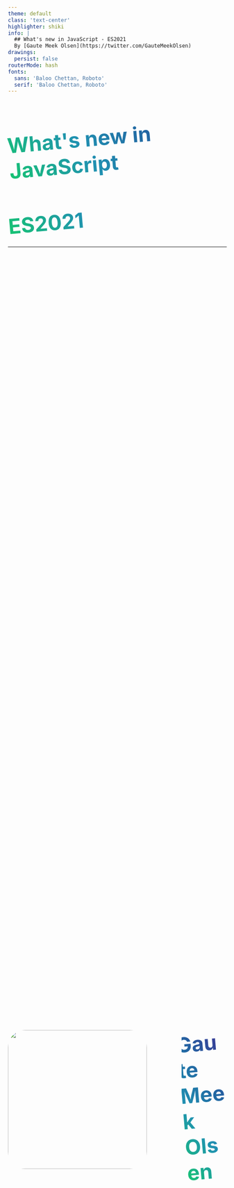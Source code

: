 ```yaml
---
theme: default
class: 'text-center'
highlighter: shiki
info: |
  ## What's new in JavaScript - ES2021
  By [Gaute Meek Olsen](https://twitter.com/GauteMeekOlsen)
drawings:
  persist: false
routerMode: hash  
fonts:
  sans: 'Baloo Chettan, Roboto'
  serif: 'Baloo Chettan, Roboto'
---
```


<Heart/>

# What's new in JavaScript
## ES2021



<style>
  h1,h2{
    transform: rotate(-5deg);
    background: linear-gradient(60deg,#16c570,#2091b1 37%,#2267a3 65%,#3d3393);
    color: transparent;
    background-clip: text;
    -webkit-background-clip: text;
  }

  h2{
    font-size: 3rem;
  }
</style>

---

<div class="row">
  <img src="/gaute.jpg">
  <div class="column">
    <h1>Gaute Meek Olsen</h1>
    <Capra/>
  </div>
</div>

<style>
.row{
  display: flex;
  justify-content: center;
  align-items: center;
  height: 100%;
  gap: 5rem;
}

.column{
  display: flex;
  flex-direction: column;
  justify-content: center;
}

img{
  height: 320px;
  border-radius: 40px;
}

h1{
  font-size: 3rem;
}
</style>

---
clicks: 14
---

<p class="top font">JavaScript created 1995</p>
<p v-click="1" class="top font">Standarized by ECMAScript</p>

<table v-click="1" class="font">
  <thead>
    <tr>
      <th>Year</th>
      <th>Edition</th>
      <th v-click="3">Community Name</th>
      <th v-click="7">Official Name</th>
    </tr>
  </thead>
  <tbody class="body">
    <tr>
      <td>1997</td>
      <td>1</td>
    </tr>
    <tr v-click="2">
      <td>1998</td>
      <td>2</td>
    </tr>
    <tr v-click="3">
      <td>1999</td>
      <td>3</td>
      <td>ES3</td>
    </tr>
    <tr v-click="4">
      <td>Abandond</td>
      <td>4</td>
      <td>ES4</td>
    </tr>
    <tr v-click="5">
      <td>2009</td>
      <td>5</td>
      <td>ES5</td>
    </tr>
    <tr v-click="6">
      <td>2011</td>
      <td>5.1</td>
    </tr>
    <tr v-click="7">
      <td>2015</td>
      <td>6</td>
      <td>ES6</td>
      <td>ES2015</td>
    </tr>
    <tr v-click="8">
      <td>2016</td>
      <td>7</td>
      <td>ES7</td>
      <td>ES2016</td>
    </tr>
    <tr v-click="9">
      <td>2017</td>
      <td>8</td>
      <td>ES8</td>
      <td>ES2017</td>
    </tr>
    <tr v-click="10">
      <td>2018</td>
      <td>9</td>
      <td>ES9</td>
      <td>ES2018</td>
    </tr>
    <tr v-click="11">
      <td>2019</td>
      <td>10</td>
      <td>ES10</td>
      <td>ES2019</td>
    </tr>
    <tr v-click="12">
      <td>2020</td>
      <td>11</td>
      <td>ES11</td>
      <td>ES2020</td>
    </tr>
    <tr v-click="13">
      <td>2021</td>
      <td>12</td>
      <td>ES12</td>
      <td>ES2021</td>
    </tr>
    <tr v-click="14">
      <td>Future</td>
      <td></td>
      <td></td>
      <td>ESNext</td>
    </tr>
  </tbody>
</table>

<style>
.top{
  margin: 5px 0;
}

table{
  font-size: 1em;
}

.body td{
  padding-top: 0.25rem;
  padding-bottom: 0.25rem;
}

thead tr{
  --tw-border-opacity: 0.8;
}

tbody .slidev-vclick-hidden{
  display: none;
}

tbody .slidev-vclick-current{
  font-size: 1.5em;
}
</style>

---

<CodeSlide label="Numeric separators" :snippetId="0"/>

---

<CodeSlide label="replaceAll" :snippetId="1"/>

---

<CodeSlide label="Promise.any" :snippetId="2"/>

---

<CodeSlide label="Logical assignment" :snippetId="3"/>

---

<CodeSlide label="WeakRef" :snippetId="4"/>

---

<div class="container">
  <div class="wavetext">
    <span v-for="(t, i) in [...'The End... Thank You For Listening!']" :key="i" :style="{'animation-delay': `-${((40 - i) * 2 * 2.5) / 40}s`, 'color':`rgba(${100 + ((i * 20) % 155)}, 10, ${100 + ((i * 40) % 55)}, 1)`}">{{t}}</span>
  </div>

  <div class="links">
    <a href="https://github.com/gautemo/ES-Intro">github.com/gautemo/ES-Intro</a>
  </div>
</div>

<style>
.container{
  display: flex;
  flex-direction: column;
  justify-content: center;
}

@keyframes wave {
  from {
    transform: translateY(0);
    color: white;
  }
  to {
    transform: translateY(-50px);
  }
}
.wavetext {
  padding-top: 100px;
  text-align: center;
}
.wavetext span {
  display: inline-block;
  font-size: 40px;
  white-space: pre-wrap;
  animation-duration: 2.5s;
  animation-name: wave;
  animation-iteration-count: infinite;
  animation-direction: alternate;
}

.links{
  display: flex;
  justify-content: center;
  margin-top: 2em;
  font-size: 1.5em;
}

.links a{
  width: fit-content;
}
</style>